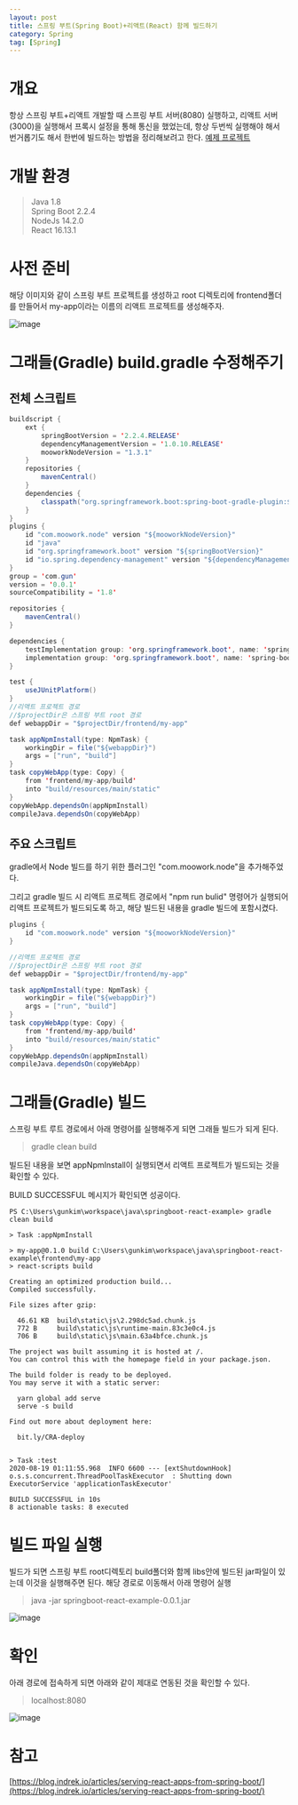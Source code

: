 ```yaml
---
layout: post
title: 스프링 부트(Spring Boot)+리액트(React) 함께 빌드하기
category: Spring
tag: [Spring]
---
```


# 개요

항상 스프링 부트+리액트 개발할 때 스프링 부트 서버(8080) 실행하고, 리액트 서버(3000)을 실행해서 프록시 설정을 통해 통신을 했었는데, 항상 두번씩 실행해야 해서 번거롭기도 해서 한번에 빌드하는 방법을 정리해보려고 한다. [예제 프로젝트](https://github.com/gunkim0318/springboot-react-example)

# 개발 환경

> Java 1.8  
> Spring Boot 2.2.4  
> NodeJs 14.2.0  
> React 16.13.1

# 사전 준비

해당 이미지와 같이 스프링 부트 프로젝트를 생성하고 root 디렉토리에 frontend폴더를 만들어서 my-app이라는 이름의 리액트 프로젝트를 생성해주자.

![image](https://user-images.githubusercontent.com/45007556/91056894-7d805500-e661-11ea-994d-e8a0f3cb16b9.png)

# 그래들(Gradle) build.gradle 수정해주기

## 전체 스크립트

```java
buildscript {
    ext {
        springBootVersion = '2.2.4.RELEASE'
        dependencyManagementVersion = '1.0.10.RELEASE'
        mooworkNodeVersion = "1.3.1"
    }
    repositories {
        mavenCentral()
    }
    dependencies {
        classpath("org.springframework.boot:spring-boot-gradle-plugin:${springBootVersion}")
    }
}
plugins {
    id "com.moowork.node" version "${mooworkNodeVersion}"
    id "java"
    id "org.springframework.boot" version "${springBootVersion}"
    id "io.spring.dependency-management" version "${dependencyManagementVersion}"
}
group = 'com.gun'
version = '0.0.1'
sourceCompatibility = '1.8'

repositories {
    mavenCentral()
}

dependencies {
    testImplementation group: 'org.springframework.boot', name: 'spring-boot-starter-test'
    implementation group: 'org.springframework.boot', name: 'spring-boot-starter-web'
}

test {
    useJUnitPlatform()
}
//리액트 프로젝트 경로
//$projectDir은 스프링 부트 root 경로
def webappDir = "$projectDir/frontend/my-app"

task appNpmInstall(type: NpmTask) {
    workingDir = file("${webappDir}")
    args = ["run", "build"]
}
task copyWebApp(type: Copy) {
    from 'frontend/my-app/build'
    into "build/resources/main/static"
}
copyWebApp.dependsOn(appNpmInstall)
compileJava.dependsOn(copyWebApp)
```

## 주요 스크립트

gradle에서 Node 빌드를 하기 위한 플러그인 "com.moowork.node"을 추가해주었다.

그리고 gradle 빌드 시 리액트 프로젝트 경로에서 "npm run bulid" 명령어가 실행되어 리액트 프로젝트가 빌드되도록 하고, 해당 빌드된 내용을 gradle 빌드에 포함시켰다.

```java
plugins {
    id "com.moowork.node" version "${mooworkNodeVersion}"
}

//리액트 프로젝트 경로
//$projectDir은 스프링 부트 root 경로
def webappDir = "$projectDir/frontend/my-app"

task appNpmInstall(type: NpmTask) {
    workingDir = file("${webappDir}")
    args = ["run", "build"]
}
task copyWebApp(type: Copy) {
    from 'frontend/my-app/build'
    into "build/resources/main/static"
}
copyWebApp.dependsOn(appNpmInstall)
compileJava.dependsOn(copyWebApp)
```

# 그래들(Gradle) 빌드

스프링 부트 루트 경로에서 아래 명령어를 실행해주게 되면 그래들 빌드가 되게 된다.

> gradle clean build

빌드된 내용을 보면 appNpmInstall이 실행되면서 리액트 프로젝트가 빌드되는 것을 확인할 수 있다.

BUILD SUCCESSFUL 메시지가 확인되면 성공이다.

```
PS C:\Users\gunkim\workspace\java\springboot-react-example> gradle clean build

> Task :appNpmInstall

> my-app@0.1.0 build C:\Users\gunkim\workspace\java\springboot-react-example\frontend\my-app
> react-scripts build

Creating an optimized production build...
Compiled successfully.

File sizes after gzip:

  46.61 KB  build\static\js\2.298dc5ad.chunk.js
  772 B     build\static\js\runtime-main.83c3e0c4.js
  706 B     build\static\js\main.63a4bfce.chunk.js

The project was built assuming it is hosted at /.
You can control this with the homepage field in your package.json.

The build folder is ready to be deployed.
You may serve it with a static server:

  yarn global add serve
  serve -s build

Find out more about deployment here:

  bit.ly/CRA-deploy


> Task :test
2020-08-19 01:11:55.968  INFO 6600 --- [extShutdownHook] o.s.s.concurrent.ThreadPoolTaskExecutor  : Shutting down ExecutorService 'applicationTaskExecutor'

BUILD SUCCESSFUL in 10s
8 actionable tasks: 8 executed

```

# 빌드 파일 실행

빌드가 되면 스프링 부트 root디렉토리 build폴더와 함께 libs안에 빌드된 jar파일이 있는데 이것을 실행해주면 된다. 해당 경로로 이동해서 아래 명령어 실행

> java -jar springboot-react-example-0.0.1.jar

![image](https://user-images.githubusercontent.com/45007556/91056971-938e1580-e661-11ea-92fd-35fc69ad0607.png)

# 확인

아래 경로에 접속하게 되면 아래와 같이 제대로 연동된 것을 확인할 수 있다.

> localhost:8080

![image](https://user-images.githubusercontent.com/45007556/91056985-9ab52380-e661-11ea-8727-6ce068f6362a.png)

# 참고

[https://blog.indrek.io/articles/serving-react-apps-from-spring-boot/](https://blog.indrek.io/articles/serving-react-apps-from-spring-boot/)
